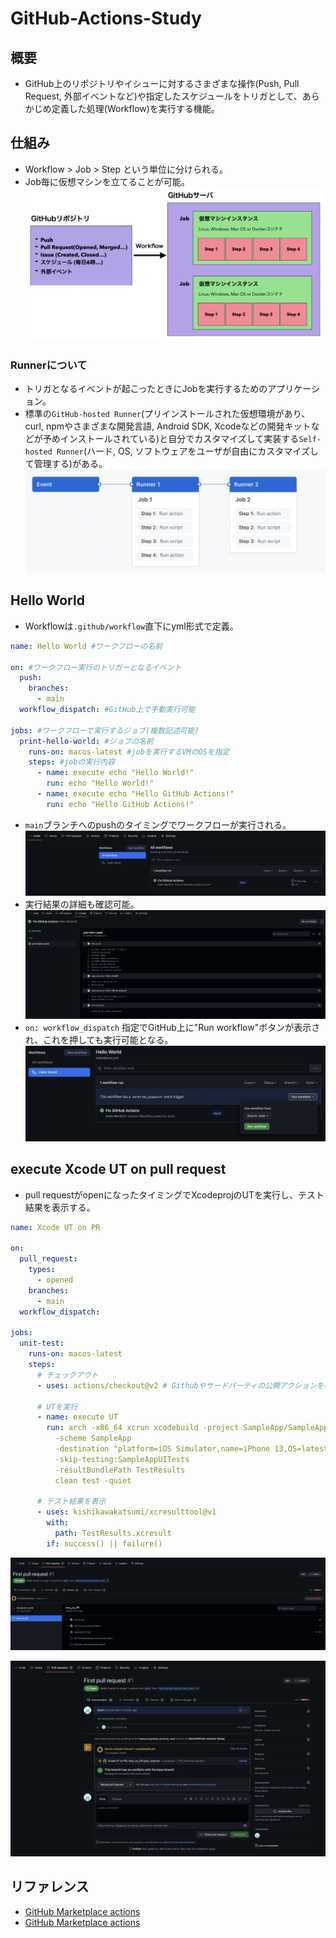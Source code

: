 # GitHub-Actions-Study
## 概要
* GitHub上のリポジトリやイシューに対するさまざまな操作(Push, Pull Request, 外部イベントなど)や指定したスケジュールをトリガとして、あらかじめ定義した処理(Workflow)を実行する機能。

## 仕組み
* Workflow > Job > Step という単位に分けられる。
* Job毎に仮想マシンを立てることが可能。
![](Resources/image220906_115857.png)
### Runnerについて
* トリガとなるイベントが起こったときにJobを実行するためのアプリケーション。
* 標準の`GitHub-hosted Runner`(プリインストールされた仮想環境があり、curl, npmやさまざまな開発言語, Android SDK, Xcodeなどの開発キットなどが予めインストールされている)と自分でカスタマイズして実装する`Self-hosted Runner`(ハード, OS, ソフトウェアをユーザが自由にカスタマイズして管理する)がある。
![](Resources/image220906_121540.png)

## Hello World
* Workflowは`.github/workflow`直下にyml形式で定義。

```yml:helloWorld.yml
name: Hello World #ワークフローの名前

on: #ワークフロー実行のトリガーとなるイベント
  push:
    branches: 
      - main
  workflow_dispatch: #GitHub上で手動実行可能

jobs: #ワークフローで実行するジョブ(複数記述可能)
  print-hello-world: #ジョブの名前
    runs-on: macos-latest #jobを実行するVMのOSを指定
    steps: #jobの実行内容
      - name: execute echo "Hello World!"
        run: echo "Hello World!"
      - name: execute echo "Hello GitHub Actions!"
        run: echo "Hello GitHub Actions!"
```
* `main`ブランチへのpushのタイミングでワークフローが実行される。
![](Resources/image220905_151434.png)
* 実行結果の詳細も確認可能。
![](Resources/image220905_151610.png)
* `on: workflow_dispatch` 指定でGitHub上に"Run workflow"ボタンが表示され、これを押しても実行可能となる。
![](Resources/image220905_151513.png)

## execute Xcode UT on pull request
* pull requestがopenになったタイミングでXcodeprojのUTを実行し、テスト結果を表示する。

```yml:testOnPR.yml
name: Xcode UT on PR 

on:
  pull_request:
    types:
      - opened
    branches: 
      - main
  workflow_dispatch:

jobs:
  unit-test:
    runs-on: macos-latest
    steps:
      # チェックアウト
      - uses: actions/checkout@v2 # Githubやサードパーティの公開アクションを利用
      
      # UTを実行
      - name: execute UT
        run: arch -x86_64 xcrun xcodebuild -project SampleApp/SampleApp.xcodeproj/
          -scheme SampleApp
          -destination "platform=iOS Simulator,name=iPhone 13,OS=latest"
          -skip-testing:SampleAppUITests
          -resultBundlePath TestResults 
          clean test -quiet

      # テスト結果を表示
      - uses: kishikawakatsumi/xcresulttool@v1
        with:
          path: TestResults.xcresult
        if: success() || failure()
```

![](Resources/image220906_100715.png)

![](Resources/image220906_100821.png)

## リファレンス
* [GitHub Marketplace actions](https://github.com/marketplace?type=actions)
* [GitHub Marketplace actions](https://github.com/marketplace?type=actions)